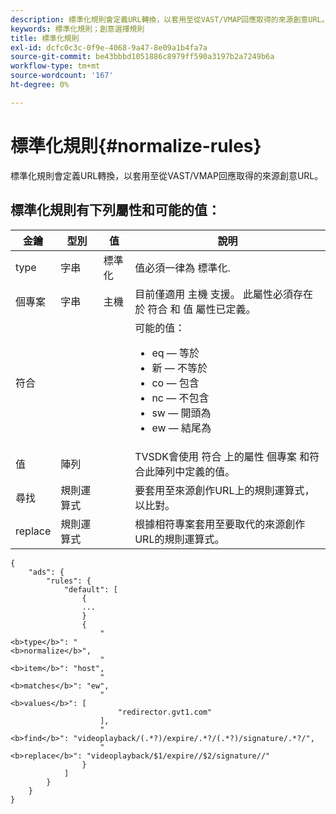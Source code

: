 ```yaml
---
description: 標準化規則會定義URL轉換，以套用至從VAST/VMAP回應取得的來源創意URL。
keywords: 標準化規則；創意選擇規則
title: 標準化規則
exl-id: dcfc0c3c-0f9e-4068-9a47-8e09a1b4fa7a
source-git-commit: be43bbbd1051886c8979ff590a3197b2a7249b6a
workflow-type: tm+mt
source-wordcount: '167'
ht-degree: 0%

---
```


# 標準化規則{#normalize-rules}

標準化規則會定義URL轉換，以套用至從VAST/VMAP回應取得的來源創意URL。

## 標準化規則有下列屬性和可能的值：

<table id="table_ljp_tgx_hz">  
 <thead> 
  <tr> 
   <th class="entry"> 金鑰</th> 
   <th class="entry"> 型別</th> 
   <th class="entry"> 值</th> 
   <th class="entry"> 說明</th> 
  </tr> 
 </thead>
 <tbody> 
  <tr> 
   <td><span class="codeph"> type</span></td> 
   <td><span class="codeph"> 字串</span></td> 
   <td><span class="codeph"> 標準化</span></td> 
   <td>值必須一律為 <span class="codeph"> 標準化</span>.</td> 
  </tr> 
  <tr> 
   <td><span class="codeph"> 個專案</span></td> 
   <td><span class="codeph"> 字串</span></td> 
   <td><span class="codeph"> 主機</span></td> 
   <td>目前僅適用 <span class="codeph"> 主機</span> 支援。 此屬性必須存在於 <span class="codeph"> 符合</span> 和 <span class="codeph"> 值</span> 屬性已定義。</td> 
  </tr> 
  <tr> 
   <td><span class="codeph"> 符合</span></td> 
   <td></td> 
   <td></td> 
   <td>可能的值：
    <ul id="ul_tnf_2hx_hz"> 
     <li><span class="codeph"> eq</span>  — 等於</li> 
     <li><span class="codeph"> 新</span>  — 不等於</li> 
     <li><span class="codeph"> co</span>  — 包含</li> 
     <li><span class="codeph"> nc</span>  — 不包含</li> 
     <li><span class="codeph"> sw</span>  — 開頭為</li> 
     <li><span class="codeph"> ew</span>  — 結尾為</li> 
    </ul></td> 
  </tr> 
  <tr> 
   <td><span class="codeph"> 值</span></td> 
   <td><span class="codeph"> 陣列</span></td> 
   <td></td> 
   <td>TVSDK會使用 <span class="codeph"> 符合</span> 上的屬性 <span class="codeph"> 個專案</span> 和符合此陣列中定義的值。</td> 
  </tr> 
  <tr> 
   <td><span class="codeph"> 尋找</span></td> 
   <td><span class="codeph"> 規則運算式</span></td> 
   <td></td> 
   <td> 要套用至來源創作URL上的規則運算式，以比對。</td> 
  </tr> 
  <tr> 
   <td><span class="codeph"> replace</span></td> 
   <td><span class="codeph"> 規則運算式</span></td> 
   <td></td> 
   <td> 根據相符專案套用至要取代的來源創作URL的規則運算式。</td> 
  </tr> 
 </tbody> 
</table>

```
{
    "ads": {
        "rules": {
            "default": [
                {
                ...
                }
                {
                    "
<b>type</b>": "
<b>normalize</b>",
                    "
<b>item</b>": "host",
                    "
<b>matches</b>": "ew",
                    "
<b>values</b>": [
                        "redirector.gvt1.com"
                    ],
                    "
<b>find</b>": "videoplayback/(.*?)/expire/.*?/(.*?)/signature/.*?/",
                    "
<b>replace</b>": "videoplayback/$1/expire//$2/signature//"
                }                
            ]
        }
    }
}
```
